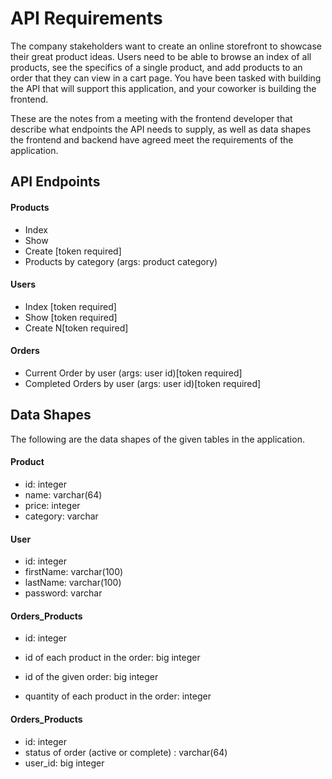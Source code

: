 # API Requirements
The company stakeholders want to create an online storefront to showcase their great product ideas. Users need to be able to browse an index of all products, see the specifics of a single product, and add products to an order that they can view in a cart page. You have been tasked with building the API that will support this application, and your coworker is building the frontend.

These are the notes from a meeting with the frontend developer that describe what endpoints the API needs to supply, as well as data shapes the frontend and backend have agreed meet the requirements of the application. 

## API Endpoints
#### Products
- Index 
- Show
- Create [token required]
- Products by category (args: product category)

#### Users
- Index [token required]
- Show [token required]
- Create N[token required]

#### Orders
- Current Order by user (args: user id)[token required]
- Completed Orders by user (args: user id)[token required]

## Data Shapes
The following are the data shapes of the given tables in the application.
#### Product
-  id: integer
- name: varchar(64)
- price: integer
- category: varchar

#### User
- id: integer
- firstName: varchar(100)
- lastName: varchar(100)
- password: varchar

#### Orders_Products
- id: integer
- id of each product in the order: big integer
- id of the given order: big integer

- quantity of each product in the order: integer

#### Orders_Products
- id: integer
- status of order (active or complete) : varchar(64)
- user_id: big integer

